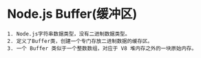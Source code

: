Node.js Buffer(缓冲区)
===
	1. Node.js字符串数据类型，没有二进制数据类型。
	2. 定义了Buffer类，创建一个专门存放二进制数据的缓存区。
	3. 一个 Buffer 类似于一个整数数组，对应于 V8 堆内存之外的一块原始内存。